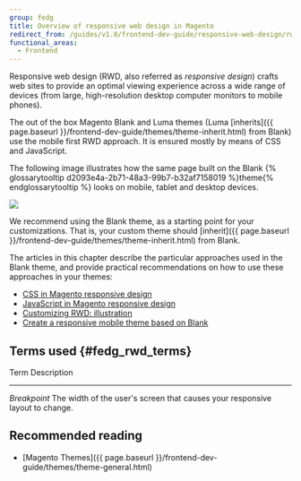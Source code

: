```yaml
---
group: fedg
title: Overview of responsive web design in Magento
redirect_from: /guides/v1.0/frontend-dev-guide/responsive-web-design/rwd_overview.html
functional_areas:
  - Frontend
---
```


Responsive web design (RWD, also referred as *responsive design*) crafts web sites to provide an optimal viewing experience across a wide range of devices (from large, high-resolution desktop computer monitors to mobile phones).

The out of the box Magento Blank and Luma themes (Luma [inherits]({{ page.baseurl }}/frontend-dev-guide/themes/theme-inherit.html) from Blank) use the mobile first RWD approach. It is ensured mostly by means of CSS and JavaScript.


The following image illustrates how the same page built on the Blank {% glossarytooltip d2093e4a-2b71-48a3-99b7-b32af7158019 %}theme{% endglossarytooltip %} looks on mobile, tablet and desktop devices.

![]({{site.baseurl}}/common/images/css_responsive1.jpg)

We recommend using the Blank theme, as a starting point for your customizations. That is, your custom theme should [inherit]({{ page.baseurl }}/frontend-dev-guide/themes/theme-inherit.html) from Blank.

The articles in this chapter describe the particular approaches used in the Blank theme, and provide practical recommendations on how to use these approaches in your themes:

-   [CSS in Magento responsive design]
-   [JavaScript in Magento responsive design]
-   [Customizing RWD: illustration]
-   [Create a responsive mobile theme based on Blank]

## Terms used {#fedg_rwd_terms}
  Term           Description
  -------------- ---------------------------------------------------------------------------------
  *Breakpoint*   The width of the user's screen that causes your responsive layout to change.


## Recommended reading

*	[Magento Themes]({{ page.baseurl }}/frontend-dev-guide/themes/theme-general.html)


[CSS in Magento responsive design]: {{page.baseurl}}/frontend-dev-guide/responsive-web-design/rwd_css.html
[JavaScript in Magento responsive design]: {{page.baseurl}}/frontend-dev-guide/responsive-web-design/rwd_js.html
[Customizing RWD: illustration]: {{page.baseurl}}/frontend-dev-guide/responsive-web-design/rwd_practice.html
[Create a responsive mobile theme based on Blank]: {{page.baseurl}}/frontend-dev-guide/responsive-web-design/rwd_mobile.html